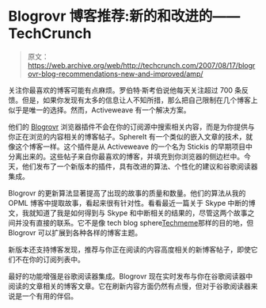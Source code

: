 # Blogrovr 博客推荐:新的和改进的——TechCrunch

> 原文：<https://web.archive.org/web/http://techcrunch.com/2007/08/17/blogrovr-blog-recommendations-new-and-improved/amp/>

[](https://web.archive.org/web/20180711101451/http://blogrovr.com/)关注你最喜欢的博客可能有点麻烦。罗伯特·斯考伯说他每天关注超过 700 条反馈。但是，如果你发现有太多的信息让人不知所措，那么把自己限制在几个博客上似乎是唯一的选择。然而，Activeweave 有一个解决方案。

他们的 [Blogrovr](https://web.archive.org/web/20180711101451/http://blogrovr.com/) 浏览器插件不会在你的订阅源中搜索相关内容，而是为你提供与你正在浏览的内容相关的博客帖子。SphereIt 有一个类似的嵌入文章的技术，就像这个博客一样。这个插件是从 Activeweave 的一个名为 Stickis 的早期项目中分离出来的。这些帖子来自你最喜欢的博客，并填充到你浏览器的侧边栏中。今天，他们发布了一个新版本的插件，具有改进的算法、个性化的建议和谷歌阅读器集成。

Blogrovr 的更新算法显著提高了出现的故事的质量和数量。他们的算法从我的 OPML 博客中提取故事，看起来很有针对性。看看最近一篇关于 Skype 中断的博文，我就知道了我是如何得到与 Skype 和中断相关的结果的，尽管这两个故事之间并没有直接的联系。它不是像 tech blog sphere[Techmeme](https://web.archive.org/web/20180711101451/http://techmeme.com/)那样的目的地，但 Blogrovr 可以扩展到各种各样的博客主题。

新版本还支持博客发现，推荐与你正在阅读的内容高度相关的新博客帖子，即使它们不在你的订阅列表中。

最好的功能增强是谷歌阅读器集成。Blogrovr 现在实时发布与你在谷歌阅读器中阅读的文章相关的博客文章。它在刷新内容方面仍然有点慢，但对于谷歌阅读器来说是一个有用的伴侣。

<amp-analytics data-credentials="include"></amp-analytics>